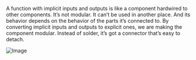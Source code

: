 A function with implicit inputs and outputs is like a component hardwired to other components. It’s not modular. It can’t be used in another place. And its behavior depends on the behavior of the parts it’s connected to. By converting implicit inputs and outputs to explicit ones, we are making the component modular. Instead of solder, it’s got a connector that’s easy to detach.

![Image](https://learning.oreilly.com/api/v2/epubs/urn:orm:book:9781617296208/files/OEBPS/Images/f0091-01.jpg)